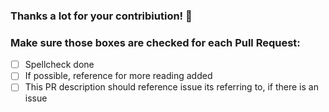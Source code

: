 ### Thanks a lot for your contribiution! :clap:
### Make sure those boxes are checked for each Pull Request:

- [ ] Spellcheck done
- [ ] If possible, reference for more reading added 
- [ ] This PR description should reference issue its referring to, if there is an issue
